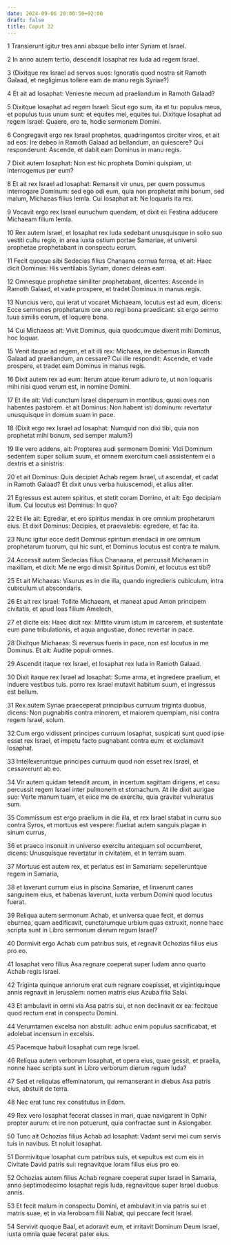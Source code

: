 ```yaml
---
date: 2024-09-06 20:00:50+02:00
draft: false
title: Caput 22
---
```





1 Transierunt igitur tres anni absque bello inter Syriam et Israel.

2 In anno autem tertio, descendit Iosaphat rex Iuda ad regem Israel.

3 (Dixitque rex Israel ad servos suos: Ignoratis quod nostra sit Ramoth Galaad, et negligimus tollere eam de manu regis Syriae?)

4 Et ait ad Iosaphat: Veniesne mecum ad praeliandum in Ramoth Galaad?

5 Dixitque Iosaphat ad regem Israel: Sicut ego sum, ita et tu: populus meus, et populus tuus unum sunt: et equites mei, equites tui. Dixitque Iosaphat ad regem Israel: Quaere, oro te, hodie sermonem Domini.

6 Congregavit ergo rex Israel prophetas, quadringentos circiter viros, et ait ad eos: Ire debeo in Ramoth Galaad ad bellandum, an quiescere? Qui responderunt: Ascende, et dabit eam Dominus in manu regis.

7 Dixit autem Iosaphat: Non est hic propheta Domini quispiam, ut interrogemus per eum?

8 Et ait rex Israel ad Iosaphat: Remansit vir unus, per quem possumus interrogare Dominum: sed ego odi eum, quia non prophetat mihi bonum, sed malum, Michaeas filius Iemla. Cui Iosaphat ait: Ne loquaris ita rex.

9 Vocavit ergo rex Israel eunuchum quendam, et dixit ei: Festina adducere Michaeam filium Iemla.

10 Rex autem Israel, et Iosaphat rex Iuda sedebant unusquisque in solio suo vestiti cultu regio, in area iuxta ostium portae Samariae, et universi prophetae prophetabant in conspectu eorum.

11 Fecit quoque sibi Sedecias filius Chanaana cornua ferrea, et ait: Haec dicit Dominus: His ventilabis Syriam, donec deleas eam.

12 Omnesque prophetae similiter prophetabant, dicentes: Ascende in Ramoth Galaad, et vade prospere, et tradet Dominus in manus regis.

13 Nuncius vero, qui ierat ut vocaret Michaeam, locutus est ad eum, dicens: Ecce sermones prophetarum ore uno regi bona praedicant: sit ergo sermo tuus similis eorum, et loquere bona.

14 Cui Michaeas ait: Vivit Dominus, quia quodcumque dixerit mihi Dominus, hoc loquar.

15 Venit itaque ad regem, et ait illi rex: Michaea, ire debemus in Ramoth Galaad ad praeliandum, an cessare? Cui ille respondit: Ascende, et vade prospere, et tradet eam Dominus in manus regis.

16 Dixit autem rex ad eum: Iterum atque iterum adiuro te, ut non loquaris mihi nisi quod verum est, in nomine Domini.

17 Et ille ait: Vidi cunctum Israel dispersum in montibus, quasi oves non habentes pastorem. et ait Dominus: Non habent isti dominum: revertatur unusquisque in domum suam in pace.

18 (Dixit ergo rex Israel ad Iosaphat: Numquid non dixi tibi, quia non prophetat mihi bonum, sed semper malum?)

19 Ille vero addens, ait: Propterea audi sermonem Domini: Vidi Dominum sedentem super solium suum, et omnem exercitum caeli assistentem ei a dextris et a sinistris:

20 et ait Dominus: Quis decipiet Achab regem Israel, ut ascendat, et cadat in Ramoth Galaad? Et dixit unus verba huiuscemodi, et alius aliter.

21 Egressus est autem spiritus, et stetit coram Domino, et ait: Ego decipiam illum. Cui locutus est Dominus: In quo?

22 Et ille ait: Egrediar, et ero spiritus mendax in ore omnium prophetarum eius. Et dixit Dominus: Decipies, et praevalebis: egredere, et fac ita.

23 Nunc igitur ecce dedit Dominus spiritum mendacii in ore omnium prophetarum tuorum, qui hic sunt, et Dominus locutus est contra te malum.

24 Accessit autem Sedecias filius Chanaana, et percussit Michaeam in maxillam, et dixit: Me ne ergo dimisit Spiritus Domini, et locutus est tibi?

25 Et ait Michaeas: Visurus es in die illa, quando ingredieris cubiculum, intra cubiculum ut abscondaris.

26 Et ait rex Israel: Tollite Michaeam, et maneat apud Amon principem civitatis, et apud Ioas filium Amelech,

27 et dicite eis: Haec dicit rex: Mittite virum istum in carcerem, et sustentate eum pane tribulationis, et aqua angustiae, donec revertar in pace.

28 Dixitque Michaeas: Si reversus fueris in pace, non est locutus in me Dominus. Et ait: Audite populi omnes.

29 Ascendit itaque rex Israel, et Iosaphat rex Iuda in Ramoth Galaad.

30 Dixit itaque rex Israel ad Iosaphat: Sume arma, et ingredere praelium, et induere vestibus tuis. porro rex Israel mutavit habitum suum, et ingressus est bellum.

31 Rex autem Syriae praeceperat principibus curruum triginta duobus, dicens: Non pugnabitis contra minorem, et maiorem quempiam, nisi contra regem Israel, solum.

32 Cum ergo vidissent principes curruum Iosaphat, suspicati sunt quod ipse esset rex Israel, et impetu facto pugnabant contra eum: et exclamavit Iosaphat.

33 Intellexeruntque principes curruum quod non esset rex Israel, et cessaverunt ab eo.

34 Vir autem quidam tetendit arcum, in incertum sagittam dirigens, et casu percussit regem Israel inter pulmonem et stomachum. At ille dixit aurigae suo: Verte manum tuam, et eiice me de exercitu, quia graviter vulneratus sum.

35 Commissum est ergo praelium in die illa, et rex Israel stabat in curru suo contra Syros, et mortuus est vespere: fluebat autem sanguis plagae in sinum currus,

36 et praeco insonuit in universo exercitu antequam sol occumberet, dicens: Unusquisque revertatur in civitatem, et in terram suam.

37 Mortuus est autem rex, et perlatus est in Samariam: sepelieruntque regem in Samaria,

38 et laverunt currum eius in piscina Samariae, et linxerunt canes sanguinem eius, et habenas laverunt, iuxta verbum Domini quod locutus fuerat.

39 Reliqua autem sermonum Achab, et universa quae fecit, et domus eburnea, quam aedificavit, cunctarumque urbium quas extruxit, nonne haec scripta sunt in Libro sermonum dierum regum Israel?

40 Dormivit ergo Achab cum patribus suis, et regnavit Ochozias filius eius pro eo.

41 Iosaphat vero filius Asa regnare coeperat super Iudam anno quarto Achab regis Israel.

42 Triginta quinque annorum erat cum regnare coepisset, et vigintiquinque annis regnavit in Ierusalem: nomen matris eius Azuba filia Salai.

43 Et ambulavit in omni via Asa patris sui, et non declinavit ex ea: fecitque quod rectum erat in conspectu Domini.

44 Verumtamen excelsa non abstulit: adhuc enim populus sacrificabat, et adolebat incensum in excelsis.

45 Pacemque habuit Iosaphat cum rege Israel.

46 Reliqua autem verborum Iosaphat, et opera eius, quae gessit, et praelia, nonne haec scripta sunt in Libro verborum dierum regum Iuda?

47 Sed et reliquias effeminatorum, qui remanserant in diebus Asa patris eius, abstulit de terra.

48 Nec erat tunc rex constitutus in Edom.

49 Rex vero Iosaphat fecerat classes in mari, quae navigarent in Ophir propter aurum: et ire non potuerunt, quia confractae sunt in Asiongaber.

50 Tunc ait Ochozias filius Achab ad Iosaphat: Vadant servi mei cum servis tuis in navibus. Et noluit Iosaphat.

51 Dormivitque Iosaphat cum patribus suis, et sepultus est cum eis in Civitate David patris sui: regnavitque Ioram filius eius pro eo.

52 Ochozias autem filius Achab regnare coeperat super Israel in Samaria, anno septimodecimo Iosaphat regis Iuda, regnavitque super Israel duobus annis.

53 Et fecit malum in conspectu Domini, et ambulavit in via patris sui et matris suae, et in via Ieroboam filii Nabat, qui peccare fecit Israel.

54 Servivit quoque Baal, et adoravit eum, et irritavit Dominum Deum Israel, iuxta omnia quae fecerat pater eius.

